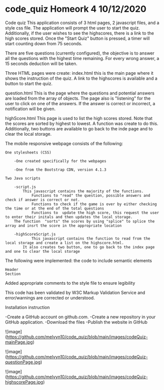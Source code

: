 # code_quiz Homeork 4 10/12/2020

Code quiz
This application consists of 3 html pages, 2 javascript files, and a style css file.
The application will prompt the user to start the quiz. Additionally, if the user wishes to see the highscores, there is a link to the high scores stored. Once the "Start Quiz" button is pressed, a timer will start counting down from 75 seconds. 

There are five questions (currently configured), the objective is to answer all the questions with the highest time remaining. For every wrong answer, a 15 seconds deduction will be taken.

Three HTML pages were create:
index.html
    this is the main page where it shows the instruction of the quiz. A link to the highscores is available and a button to start the quiz.

question.html
    This is the page where the questions and potential answers are loaded from the array of objects. The page also is "listening" for the user to click on one of the answers. If the answer is correct or incorrect, a notification will be given.

highScore.html
    This page is used to list the high scores stored. Note that the scores are sorted by highest to lowest. A function was create to do this. Additionally, two buttons are available to go back to the inde page and to clear the local storage.


The mobile responsive webpage consists of the following:

	One stylesheets (CSS)
	
		-One created specifically for the webpages
		
		-One from the Bootstrap CDN, version 4.1.3
		
	Two Java scripts
	
		-script.js
           	This javascript contains the majority of the functions.
                Functions to "read" the question, possible answers and check if answer is correct or not. 
                Functions to check if the game is over by either checking the time or at the end of the total questions
                Functions to  update the high score, this request the user to enter their initals and then updates the local storage. 
		The function  "sorts" the scores by using "splice" to splice the array and insrt the score in the appropriate location
       		
		-highScoreScript.js
            	This javascript contains the function to read from the local storage and create a list on the highscore.html. 
	    	It also creates two button, one to go back to the index page and one to clear the local storage
		
		
The following were implemented:
the code to include semantic elements

	Header
	Section
	
	
Added appropriate comments to the style file to ensure legibility

This code has been validated by W3C Markup Validation Service and error/warnings are corrected or understood.

Installation instruction

-Create a GitHub account on github.com.
-Create a new repository in your GitHub application. 
-Download the files
-Publish the website in GitHub

![image] (https://github.com/melvyn10/code_quiz/blob/main/images/codeQuiz-mainPage.jpg)

![image] (https://github.com/melvyn10/code_quiz/blob/main/images/codeQuiz-questionPage.jpg)

![image] (https://github.com/melvyn10/code_quiz/blob/main/images/codeQuiz-highscorePage.jpg)

